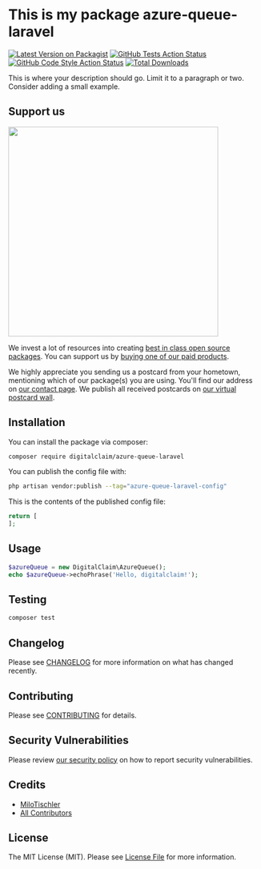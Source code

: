 # This is my package azure-queue-laravel

[![Latest Version on Packagist](https://img.shields.io/packagist/v/milo/azure-queue-laravel.svg?style=flat-square)](https://packagist.org/packages/milo/azure-queue-laravel)
[![GitHub Tests Action Status](https://img.shields.io/github/actions/workflow/status/milo/azure-queue-laravel/run-tests.yml?branch=main&label=tests&style=flat-square)](https://github.com/milo/azure-queue-laravel/actions?query=workflow%3Arun-tests+branch%3Amain)
[![GitHub Code Style Action Status](https://img.shields.io/github/actions/workflow/status/milo/azure-queue-laravel/fix-php-code-style-issues.yml?branch=main&label=code%20style&style=flat-square)](https://github.com/milo/azure-queue-laravel/actions?query=workflow%3A"Fix+PHP+code+style+issues"+branch%3Amain)
[![Total Downloads](https://img.shields.io/packagist/dt/milo/azure-queue-laravel.svg?style=flat-square)](https://packagist.org/packages/milo/azure-queue-laravel)

This is where your description should go. Limit it to a paragraph or two. Consider adding a small example.

## Support us

[<img src="https://github-ads.s3.eu-central-1.amazonaws.com/azure-queue-laravel.jpg?t=1" width="419px" />](https://spatie.be/github-ad-click/azure-queue-laravel)

We invest a lot of resources into creating [best in class open source packages](https://spatie.be/open-source). You can support us by [buying one of our paid products](https://spatie.be/open-source/support-us).

We highly appreciate you sending us a postcard from your hometown, mentioning which of our package(s) you are using. You'll find our address on [our contact page](https://spatie.be/about-us). We publish all received postcards on [our virtual postcard wall](https://spatie.be/open-source/postcards).

## Installation

You can install the package via composer:

```bash
composer require digitalclaim/azure-queue-laravel
```

You can publish the config file with:

```bash
php artisan vendor:publish --tag="azure-queue-laravel-config"
```

This is the contents of the published config file:

```php
return [
];
```

## Usage

```php
$azureQueue = new DigitalClaim\AzureQueue();
echo $azureQueue->echoPhrase('Hello, digitalclaim!');
```

## Testing

```bash
composer test
```

## Changelog

Please see [CHANGELOG](CHANGELOG.md) for more information on what has changed recently.

## Contributing

Please see [CONTRIBUTING](CONTRIBUTING.md) for details.

## Security Vulnerabilities

Please review [our security policy](../../security/policy) on how to report security vulnerabilities.

## Credits

-   [MiloTischler](https://github.com/milo)
-   [All Contributors](../../contributors)

## License

The MIT License (MIT). Please see [License File](LICENSE.md) for more information.
